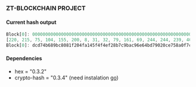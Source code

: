 ### ZT-BLOCKCHAIN PROJECT

#### Current hash output
```rs
Block[0]: 0000000000000000000000000000000000000000000000000000000000000000 at: 0 whith: Test block
[220, 215, 75, 104, 155, 200, 8, 31, 32, 79, 161, 69, 244, 244, 239, 40, 183, 201, 186, 201, 110, 100, 189, 121, 2, 12, 231, 88, 160, 247, 194, 121]
Block[0]: dcd74b689bc8081f204fa145f4f4ef28b7c9bac96e64bd79020ce758a0f7c279 at: 0 whith: Test block
```

#### Dependencies
- hex = "0.3.2"
- crypto-hash = "0.3.4" (need instalation [go](https://docs.rs/crate/openssl/0.9.24))

